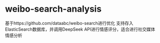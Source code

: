 # weibo-search-analysis
基于https://github.com/dataabc/weibo-search进行优化
支持存入ElasticSearch数据库，并调用DeepSeek API进行情感评分，适合进行社交媒体情感分析
